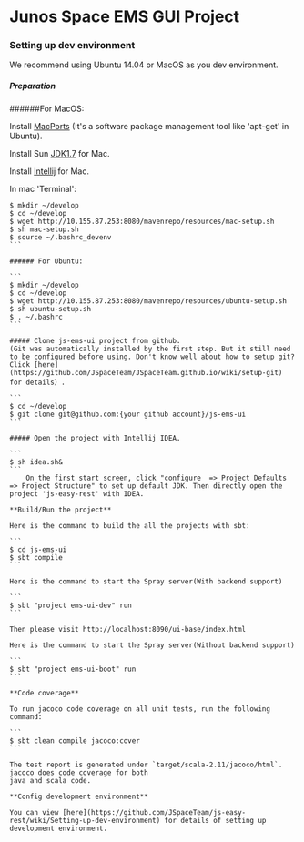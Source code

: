 Junos Space EMS GUI Project
============

### Setting up dev environment

We recommend using Ubuntu 14.04 or MacOS as you dev environment.

##### Preparation
######For MacOS:

Install [MacPorts](http://www.macports.org/) (It's a software package management tool like 'apt-get' in Ubuntu).

Install Sun [JDK1.7](http://www.oracle.com/technetwork/java/javase/downloads/index.html) for Mac.

Install [Intellij](http://www.jetbrains.com/idea/download/) for Mac.

In mac 'Terminal':

`````
$ mkdir ~/develop
$ cd ~/develop
$ wget http://10.155.87.253:8080/mavenrepo/resources/mac-setup.sh
$ sh mac-setup.sh
$ source ~/.bashrc_devenv
```

###### For Ubuntu:

```
$ mkdir ~/develop
$ cd ~/develop
$ wget http://10.155.87.253:8080/mavenrepo/resources/ubuntu-setup.sh
$ sh ubuntu-setup.sh
$ . ~/.bashrc
```

##### Clone js-ems-ui project from github. 
(Git was automatically installed by the first step. But it still need to be configured before using. Don't know well about how to setup git? Click [here](https://github.com/JSpaceTeam/JSpaceTeam.github.io/wiki/setup-git) for details）.

```
$ cd ~/develop
$ git clone git@github.com:{your github account}/js-ems-ui
```

##### Open the project with Intellij IDEA.

```
$ sh idea.sh&
```
    On the first start screen, click "configure  => Project Defaults => Project Structure" to set up default JDK. Then directly open the project 'js-easy-rest' with IDEA.

**Build/Run the project**

Here is the command to build the all the projects with sbt:

```
$ cd js-ems-ui
$ sbt compile
```

Here is the command to start the Spray server(With backend support)

```
$ sbt "project ems-ui-dev" run
```

Then please visit http://localhost:8090/ui-base/index.html

Here is the command to start the Spray server(Without backend support)

```
$ sbt "project ems-ui-boot" run
```

**Code coverage**

To run jacoco code coverage on all unit tests, run the following command:

```
$ sbt clean compile jacoco:cover
```

The test report is generated under `target/scala-2.11/jacoco/html`. jacoco does code coverage for both
java and scala code.

**Config development environment**

You can view [here](https://github.com/JSpaceTeam/js-easy-rest/wiki/Setting-up-dev-environment) for details of setting up development environment.
